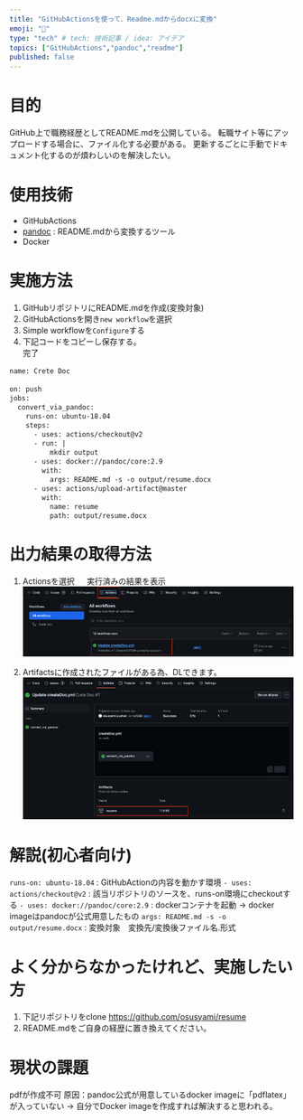 ```yaml
---
title: "GitHubActionsを使って、Readme.mdからdocxに変換"
emoji: "🦁"
type: "tech" # tech: 技術記事 / idea: アイデア
topics: ["GitHubActions","pandoc","readme"]
published: false
---
```


# 目的
GitHub上で職務経歴としてREADME.mdを公開している。
転職サイト等にアップロードする場合に、ファイル化する必要がある。
更新するごとに手動でドキュメント化するのが煩わしいのを解決したい。

# 使用技術
  * GitHubActions
  * [pandoc]("https://github.com/jgm/pandoc") : README.mdから変換するツール
  * Docker

# 実施方法
1. GitHubリポジトリにREADME.mdを作成(変換対象)
2. GitHubActionsを開き`new workflow`を選択
3. Simple workflowを`Configure`する
4. 下記コードをコピーし保存する。<br>
   完了
```
name: Crete Doc

on: push
jobs:
  convert_via_pandoc:
    runs-on: ubuntu-18.04
    steps:
      - uses: actions/checkout@v2
      - run: |
          mkdir output
      - uses: docker://pandoc/core:2.9
        with:
          args: README.md -s -o output/resume.docx
      - uses: actions/upload-artifact@master
        with:
          name: resume
          path: output/resume.docx
```

# 出力結果の取得方法

1. Actionsを選択
　 実行済みの結果を表示
!["GitHubActionsから取得する際のフロー1"](/images/articles/create-resume/1.png)

2. Artifactsに作成されたファイルがある為、DLできます。
!["GitHubActionsから取得する際のフロー2"](/images/articles/create-resume/2.png)

# 解説(初心者向け)
`runs-on: ubuntu-18.04`   : GitHubActionの内容を動かす環境
`- uses: actions/checkout@v2` : 該当リポジトリのソースを、runs-on環境にcheckoutする
`- uses: docker://pandoc/core:2.9` : 
dockerコンテナを起動
→ docker imageはpandocが公式用意したもの
`args: README.md -s -o output/resume.docx` : 変換対象　変換先/変換後ファイル名.形式

# よく分からなかったけれど、実施したい方
1. 下記リポジトリをclone
https://github.com/osusyami/resume
2. README.mdをご自身の経歴に置き換えてください。

# 現状の課題
pdfが作成不可
原因：pandoc公式が用意しているdocker imageに「pdflatex」が入っていない
→ 自分でDocker imageを作成すれば解決すると思われる。